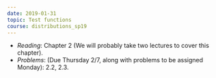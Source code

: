 ```yaml
---
date: 2019-01-31
topic: Test functions
course: distributions_sp19
---
```


- *Reading*: Chapter 2 (We will probably take two lectures to cover this chapter).
- *Problems*: (Due Thursday 2/7, along with problems to be assigned Monday): 2.2, 2.3.

